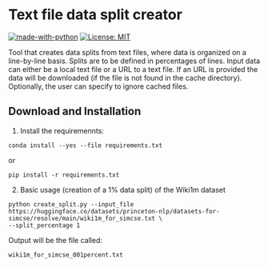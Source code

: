 # Text file data split creator
[![made-with-python](https://img.shields.io/badge/Made%20with-Python-red.svg)](#python)
[![License: MIT](https://img.shields.io/badge/License-MIT-yellow.svg)](https://opensource.org/licenses/MIT)

Tool that creates data splits from text files, where data is organized on a line-by-line basis. Splits are to be defined in percentages of lines. Input data can either be a local text file or a URL to a text file. If an URL is provided the data will be downloaded (if the file is not found in the cache directory). Optionally, the user can specify to ignore cached files.



## Download and Installation

1. Install the requiremennts:

```
conda install --yes --file requirements.txt
```

or

```
pip install -r requirements.txt
```

2. Basic usage (creation of a 1% data split) of the Wiki1m dataset

```
python create_split.py --input_file https://huggingface.co/datasets/princeton-nlp/datasets-for-simcse/resolve/main/wiki1m_for_simcse.txt \ 
--split_percentage 1
```

Output will be the file called: 

```
wiki1m_for_simcse_001percent.txt
```
